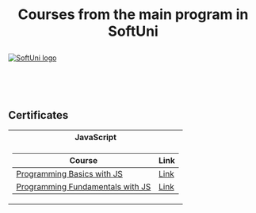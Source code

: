 # <p align="center"> Courses from the main program in SoftUni <p>

<a href="https://softuni.bg/trainings/courses" rel="Courses"> ![SoftUni logo][logo] </a>

[logo]: http://innovationstarterbox.bg/wp-content/uploads/2016/05/Softuni_logo_trasparent.png "Logo Title Text 2"

<br/>
<br/>
<br/>

<h2> Certificates </h2>

<table>

<tr>
 
  <th> JavaScript </th>
 
</tr>

<tr>
<td>

| **Course**                                                            | **Link**                                                   |
| --------------------------------------------------------------------- | ---------------------------------------------------------- |
| <a href="https://softuni.bg/trainings/3440/programming-basics-with-javascript-june-2021" > Programming Basics with JS </a>         | <a href="https://softuni.bg/certificates/details/109694/f29b0a4b"> Link</a> |
| <a href="https://softuni.bg/trainings/3449/programming-fundamentals-with-javascript-september-2021">Programming Fundamentals with JS</a> | <a href="https://softuni.bg/certificates/details/119706/9291afcf"> Link</a> |

</td>

</tr>

</table>




